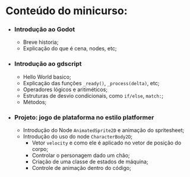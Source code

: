 # Conteúdo do minicurso:

- **<h3>Introdução ao Godot</h3>** 
    - Breve historia;
    - Explicação do que é cena, nodes, etc;

- **<h3>Introdução ao gdscript</h3>**
    - Hello World basico;
    - Explicação das funções `_ready()`, `_process(delta)`, etc;
    - Operadores lógicos e aritiméticos;
    - Estruturas de desvio condicionais, como `if/else`, `match:`;
    - Métodos;

- **<h3>Projeto: jogo de plataforma no estilo platformer</h3>** 
    - Introdução do Node `AnimatedSprite2D` e animação do spritesheet;
    - Introdução do uso do node `CharacterBody2D`;
        - Vetor `velocity` e como ele é aplicado no vetor de posição do corpo;
        - Controlar o personagem dado um chão;
        - Criação de uma classe de estados de máquina;
        - Controle de animação dentro do código;


